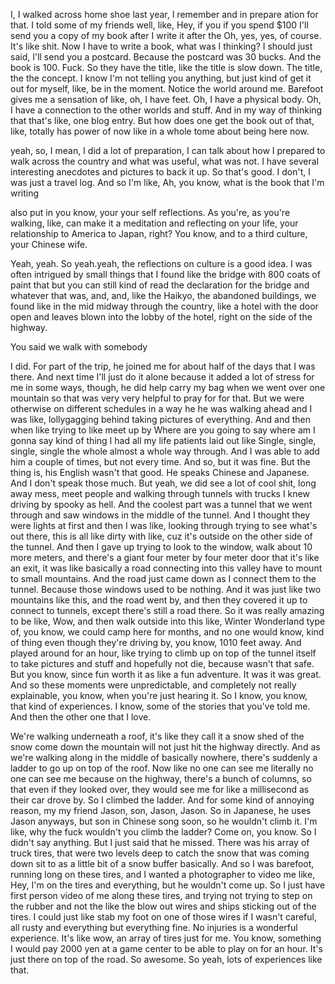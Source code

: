 I, I walked across home shoe last year, I remember and in prepare ation for that. I told some of my friends well, like, Hey, if you if you spend $100 I'll send you a copy of my book after I write it after the Oh, yes, yes, of course. It's like shit. Now I have to write a book, what was I thinking? I should just said, I'll send you a postcard. Because the postcard was 30 bucks. And the book is 100. Fuck. So they have the title, like the title is slow down. The title, the the concept. I know I'm not telling you anything, but just kind of get it out for myself, like, be in the moment. Notice the world around me. Barefoot gives me a sensation of like, oh, I have feet. Oh, I have a physical body. Oh, I have a connection to the other worlds and stuff. And in my way of thinking that that's like, one blog entry. But how does one get the book out of that, like, totally has power of now like in a whole tome about being here now.


yeah, so, I mean, I did a lot of preparation, I can talk about how I prepared to walk across the country and what was useful, what was not. I have several interesting anecdotes and pictures to back it up. So that's good. I don't, I was just a travel log. And so I'm like, Ah, you know, what is the book that I'm writing

also put in you know, your your self reflections. As you're, as you're walking, like, can make it a meditation and reflecting on your life, your relationship to America to Japan, right? You know, and to a third culture, your Chinese wife.

Yeah, yeah. So yeah.yeah, the reflections on culture is a good idea. I was often intrigued by small things that I found like the bridge with 800 coats of paint that but you can still kind of read the declaration for the bridge and whatever that was, and, and, like the Haikyo, the abandoned buildings, we found like in the mid midway through the country, like a hotel with the door open and leaves blown into the lobby of the hotel, right on the side of the highway.

You said we walk with somebody

I did. For part of the trip, he joined me for about half of the days that I was there. And next time I'll just do it alone because it added a lot of stress for me in some ways, though, he did help carry my bag when we went over one mountain so that was very very helpful to pray for for that. But we were otherwise on different schedules in a way he he was walking ahead and I was like, lollygagging behind taking pictures of everything. And and then when like trying to like meet up by Where are you going to say where am I gonna say kind of thing I had all my life patients laid out like Single, single, single, single the whole almost a whole way through. And I was able to add him a couple of times, but not every time. And so, but it was fine. But the thing is, his English wasn't that good. He speaks Chinese and Japanese. And I don't speak those much. But yeah, we did see a lot of cool shit, long away mess, meet people and walking through tunnels with trucks I knew driving by spooky as hell. And the coolest part was a tunnel that we went through and saw windows in the middle of the tunnel. And I thought they were lights at first and then I was like, looking through trying to see what's out there, this is all like dirty with like, cuz it's outside on the other side of the tunnel. And then I gave up trying to look to the window, walk about 10 more meters, and there's a giant four meter by four meter door that it's like an exit, it was like basically a road connecting into this valley have to mount to small mountains. And the road just came down as I connect them to the tunnel. Because those windows used to be nothing. And it was just like two mountains like this, and the road went by, and then they covered it up to connect to tunnels, except there's still a road there. So it was really amazing to be like, Wow, and then walk outside into this like, Winter Wonderland type of, you know, we could camp here for months, and no one would know, kind of thing even though they're driving by, you know, 1010 feet away. And played around for an hour, like trying to climb up on top of the tunnel itself to take pictures and stuff and hopefully not die, because wasn't that safe. But you know, since fun worth it as like a fun adventure. It was it was great. And so these moments were unpredictable, and completely not really explainable, you know, when you're just hearing it. So I know, you know, that kind of experiences. I know, some of the stories that you've told me. And then the other one that I love.

We're walking underneath a roof, it's like they call it a snow shed of the snow come down the mountain will not just hit the highway directly. And as we're walking along in the middle of basically nowhere, there's suddenly a ladder to go up on top of the roof. Now like no one can see me literally no one can see me because on the highway, there's a bunch of columns, so that even if they looked over, they would see me for like a millisecond as their car drove by. So I climbed the ladder. And for some kind of annoying reason, my my friend Jason, son, Jason, Jason. So in Japanese, he uses Jason anyways, but son in Chinese song soon, so he wouldn't climb it. I'm like, why the fuck wouldn't you climb the ladder? Come on, you know. So I didn't say anything. But I just said that he missed. There was his array of truck tires, that were two levels deep to catch the snow that was coming down sit to as a little bit of a snow buffer basically. And so I was barefoot, running long on these tires, and I wanted a photographer to video me like, Hey, I'm on the tires and everything, but he wouldn't come up. So I just have first person video of me along these tires, and trying not trying to step on the rubber and not the like the blow out wires and ships sticking out of the tires. I could just like stab my foot on one of those wires if I wasn't careful, all rusty and everything but everything fine. No injuries is a wonderful experience. It's like wow, an array of tires just for me. You know, something I would pay 2000 yen at a game center to be able to play on for an hour. It's just there on top of the road. So awesome. So yeah, lots of experiences like that.
